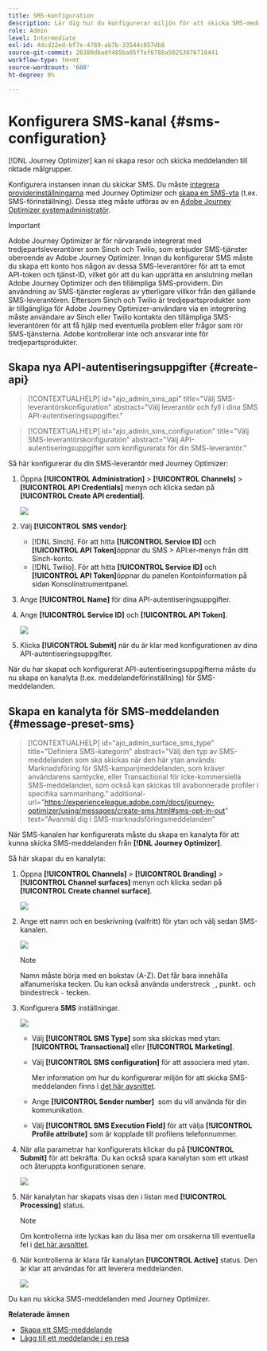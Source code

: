```yaml
---
title: SMS-konfiguration
description: Lär dig hur du konfigurerar miljön för att skicka SMS-meddelanden med Journey Optimizer
role: Admin
level: Intermediate
exl-id: 4dcd22ed-bf7e-4789-ab7b-33544c857db8
source-git-commit: 28380dbadf485ba05f7ef6788a50253876718441
workflow-type: tm+mt
source-wordcount: '608'
ht-degree: 0%

---
```


# Konfigurera SMS-kanal {#sms-configuration}

[!DNL Journey Optimizer] kan ni skapa resor och skicka meddelanden till riktade målgrupper.

Konfigurera instansen innan du skickar SMS. Du måste [integrera providerinställningarna](#create-api) med Journey Optimizer och [skapa en SMS-yta](#message-preset-sms) (t.ex. SMS-förinställning). Dessa steg måste utföras av en [Adobe Journey Optimizer systemadministratör](../start/path/administrator.md).

>[!IMPORTANT]
>
>Adobe Journey Optimizer är för närvarande integrerat med tredjepartsleverantörer som Sinch och Twilio, som erbjuder SMS-tjänster oberoende av Adobe Journey Optimizer.  Innan du konfigurerar SMS måste du skapa ett konto hos någon av dessa SMS-leverantörer för att ta emot API-token och tjänst-ID, vilket gör att du kan upprätta en anslutning mellan Adobe Journey Optimizer och den tillämpliga SMS-providern. Din användning av SMS-tjänster regleras av ytterligare villkor från den gällande SMS-leverantören. Eftersom Sinch och Twilio är tredjepartsprodukter som är tillgängliga för Adobe Journey Optimizer-användare via en integrering måste användare av Sinch eller Twilio kontakta den tillämpliga SMS-leverantören för att få hjälp med eventuella problem eller frågor som rör SMS-tjänsterna. Adobe kontrollerar inte och ansvarar inte för tredjepartsprodukter.

## Skapa nya API-autentiseringsuppgifter {#create-api}

>[!CONTEXTUALHELP]
>id="ajo_admin_sms_api"
>title="Välj SMS-leverantörskonfiguration"
>abstract="Välj leverantör och fyll i dina SMS API-autentiseringsuppgifter."

>[!CONTEXTUALHELP]
>id="ajo_admin_sms_configuration"
>title="Välj SMS-leverantörskonfiguration"
>abstract="Välj API-autentiseringsuppgifter som konfigurerats för din SMS-leverantör."

Så här konfigurerar du din SMS-leverantör med Journey Optimizer:

1. Öppna **[!UICONTROL Administration]** > **[!UICONTROL Channels]** > **[!UICONTROL API Credentials]** menyn och klicka sedan på **[!UICONTROL Create API credential]**.

   ![](assets/sms_4.png)

1. Välj **[!UICONTROL SMS vendor]**:

   * [!DNL Sinch]. För att hitta **[!UICONTROL Service ID]** och **[!UICONTROL API Token]**&#x200B;öppnar du SMS > API:er-menyn från ditt Sinch-konto.
   * [!DNL Twilio]. För att hitta **[!UICONTROL Service ID]** och **[!UICONTROL API Token]**&#x200B;öppnar du panelen Kontoinformation på sidan Konsolinstrumentpanel.

1. Ange **[!UICONTROL Name]** för dina API-autentiseringsuppgifter.

1. Ange **[!UICONTROL Service ID]** och **[!UICONTROL API Token]**.

   ![](assets/sms_5.png)

1. Klicka **[!UICONTROL Submit]** när du är klar med konfigurationen av dina API-autentiseringsuppgifter.

När du har skapat och konfigurerat API-autentiseringsuppgifterna måste du nu skapa en kanalyta (t.ex. meddelandeförinställning) för SMS-meddelanden.

## Skapa en kanalyta för SMS-meddelanden {#message-preset-sms}

>[!CONTEXTUALHELP]
>id="ajo_admin_surface_sms_type"
>title="Definiera SMS-kategorin"
>abstract="Välj den typ av SMS-meddelanden som ska skickas när den här ytan används: Marknadsföring för SMS-kampanjmeddelanden, som kräver användarens samtycke, eller Transactional för icke-kommersiella SMS-meddelanden, som också kan skickas till avabonnerade profiler i specifika sammanhang."
>additional-url="https://experienceleague.adobe.com/docs/journey-optimizer/using/messages/create-sms.html#sms-opt-in-out" text="Avanmäl dig i SMS-marknadsföringsmeddelanden"

När SMS-kanalen har konfigurerats måste du skapa en kanalyta för att kunna skicka SMS-meddelanden från **[!DNL Journey Optimizer]**.

Så här skapar du en kanalyta:

1. Öppna **[!UICONTROL Channels]** > **[!UICONTROL Branding]** > **[!UICONTROL Channel surfaces]** menyn och klicka sedan på **[!UICONTROL Create channel surface]**.

   ![](assets/preset-create.png)

1. Ange ett namn och en beskrivning (valfritt) för ytan och välj sedan SMS-kanalen.

   ![](assets/sms_preset.png)

   >[!NOTE]
   >
   > Namn måste börja med en bokstav (A-Z). Det får bara innehålla alfanumeriska tecken. Du kan också använda understreck `_`, punkt`.` och bindestreck `-` tecken.

1. Konfigurera **SMS** inställningar.

   ![](assets/preset-sms.png)

   * Välj **[!UICONTROL SMS Type]** som ska skickas med ytan: **[!UICONTROL Transactional]** eller **[!UICONTROL Marketing]**.

   * Välj **[!UICONTROL SMS configuration]** för att associera med ytan.

      Mer information om hur du konfigurerar miljön för att skicka SMS-meddelanden finns i [det här avsnittet](#create-api).

   * Ange **[!UICONTROL Sender number]** &#x200B; som du vill använda för din kommunikation.

   * Välj **[!UICONTROL SMS Execution Field]** för att välja **[!UICONTROL Profile attribute]** som är kopplade till profilens telefonnummer.

1. När alla parametrar har konfigurerats klickar du på **[!UICONTROL Submit]** för att bekräfta. Du kan också spara kanalytan som ett utkast och återuppta konfigurationen senare.

   ![](assets/sms_preset_2.png)

1. När kanalytan har skapats visas den i listan med **[!UICONTROL Processing]** status.

   >[!NOTE]
   >
   >Om kontrollerna inte lyckas kan du läsa mer om orsakerna till eventuella fel i [det här avsnittet](#monitor-channel-surfaces).

1. När kontrollerna är klara får kanalytan **[!UICONTROL Active]** status. Den är klar att användas för att leverera meddelanden.

   ![](assets/preset-active.png)

Du kan nu skicka SMS-meddelanden med Journey Optimizer.

**Relaterade ämnen**

* [Skapa ett SMS-meddelande](../messages/create-sms.md)
* [Lägg till ett meddelande i en resa](../building-journeys/journeys-message.md)
